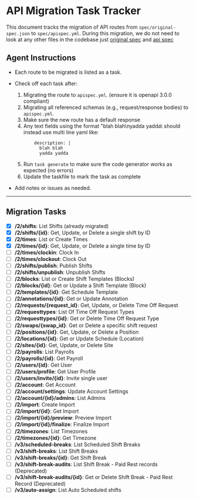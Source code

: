# API Migration Task Tracker

This document tracks the migration of API routes from `spec/original-spec.json` to `spec/apispec.yml`. During this migration, we do not
need to look at any other files in the codebase just [original spec](./spec/original-spec.json) and [api spec](./spec/apispec.yml)

## Agent Instructions

- Each route to be migrated is listed as a task.
- Check off each task after:

  1. Migrating the route to `apispec.yml`. (ensure it is openapi 3.0.0 compliant)
  2. Migrating all referenced schemas (e.g., request/response bodies) to `apispec.yml`.
  3. Make sure the new route has a default response
  4. Any text fields using the format "blah blah\nyadda yadda\ should instead use multi line yaml like:
     ```
         description: |
           blah blah
           yadda yadda
     ```
  5. Run `task generate` to make sure the code generator works as expected (no errors)
  6. Update the taskfile to mark the task as complete

- Add notes or issues as needed.

---

## Migration Tasks

- [x] **/2/shifts**: List Shifts (already migrated)
- [x] **/2/shifts/{id}**: Get, Update, or Delete a single shift by ID
- [x] **/2/times**: List or Create Times
- [x] **/2/times/{id}**: Get, Update, or Delete a single time by ID
- [ ] **/2/times/clockin**: Clock In
- [ ] **/2/times/clockout**: Clock Out
- [ ] **/2/shifts/publish**: Publish Shifts
- [ ] **/2/shifts/unpublish**: Unpublish Shifts
- [ ] **/2/blocks**: List or Create Shift Templates (Blocks)
- [ ] **/2/blocks/{id}**: Get or Update a Shift Template (Block)
- [ ] **/2/templates/{id}**: Get Schedule Template
- [ ] **/2/annotations/{id}**: Get or Update Annotation
- [ ] **/2/requests/{request_id}**: Get, Update, or Delete Time Off Request
- [ ] **/2/requesttypes**: List Of Time Off Request Types
- [ ] **/2/requesttypes/{id}**: Get or Delete Time Off Request Type
- [ ] **/2/swaps/{swap_id}**: Get or Delete a specific shift request
- [ ] **/2/positions/{id}**: Get, Update, or Delete a Position
- [ ] **/2/locations/{id}**: Get or Update Schedule (Location)
- [ ] **/2/sites/{id}**: Get, Update, or Delete Site
- [ ] **/2/payrolls**: List Payrolls
- [ ] **/2/payrolls/{id}**: Get Payroll
- [ ] **/2/users/{id}**: Get User
- [ ] **/2/users/profile**: Get User Profile
- [ ] **/2/users/invite/{id}**: Invite single user
- [ ] **/2/account**: Get Account
- [ ] **/2/account/settings**: Update Account Settings
- [ ] **/2/account/{id}/admins**: List Admins
- [ ] **/2/import**: Create Import
- [ ] **/2/import/{id}**: Get Import
- [ ] **/2/import/{id}/preview**: Preview Import
- [ ] **/2/import/{id}/finalize**: Finalize Import
- [ ] **/2/timezones**: List Timezones
- [ ] **/2/timezones/{id}**: Get Timezone
- [ ] **/v3/scheduled-breaks**: List Scheduled Shift Breaks
- [ ] **/v3/shift-breaks**: List Shift Breaks
- [ ] **/v3/shift-breaks/{id}**: Get Shift Break
- [ ] **/v3/shift-break-audits**: List Shift Break - Paid Rest records (Deprecated)
- [ ] **/v3/shift-break-audits/{id}**: Get or Delete Shift Break - Paid Rest Record (Deprecated)
- [ ] **/v3/auto-assign**: List Auto Scheduled shifts

<!-- Add notes or mark tasks as complete as you progress -->
